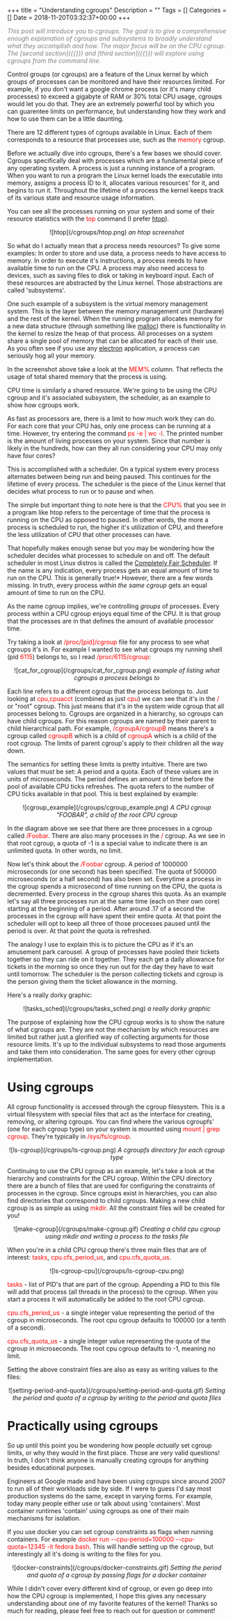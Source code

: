 +++
title = "Understanding cgroups"
Description = ""
Tags = []
Categories = []
Date = 2018-11-20T03:32:37+00:00
+++

<span style="color:grey;font-style: italic;font-size: 14px">
This post will introduce you to cgroups. The goal is to give a comprehensive enough explanation of cgroups and subsystems to broadly understand what they accomplish and how. The major focus will be on the CPU cgroup. The [second section]({{<relref "#using-cgroups">}}) and [third section]({{<relref "#practically-using-cgroups">}}) will explore using cgroups from the command line.
</span>

Control groups (or cgroups) are a feature of the Linux kernel by which groups of processes can be monitored and have their resources limited. For example, if you don't want a google chrome process (or it's many child processes) to exceed a gigabyte of RAM or 30% total CPU usage, cgroups would let you do that. They are an extremely powerful tool by which you can guarentee limits on performance, but understanding how they work and how to use them can be a little daunting.

There are 12 different types of cgroups available in Linux. Each of them corresponds to a resource that processes use, such as the <span style="color:red">memory</span> cgroup.

Before we actually dive into cgroups, there's a few bases we should cover. Cgroups specifically deal with processes which are a fundamental piece of any operating system. A process is just a running instance of a program.  When you want to run a program the Linux kernel loads the executable into memory, assigns a process ID to it, allocates various resources' for it, and begins to run it. Throughout the lifetime of a process the kernel keeps track of its various state and resource usage information.

You can see all the processes running on your system and some of their resource statistics with the <span style="color:red">top</span> command (I prefer [htop](https://hisham.hm/htop/)).

<center>
![htop](/cgroups/htop.png)
<i>an htop screenshot</i>
</center>

So what do I actually mean that a process needs resources? To give some examples: In order to store and use data, a process needs to have access to memory. In order to execute it's instructions, a process needs to have available time to run on the CPU. A process may also need access to devices, such as saving files to disk or taking in keyboard input. Each of these resources are abstracted by the Linux kernel. Those abstractions are called 'subsystems'.

One such example of a subsystem is the virtual memory management system. This is the layer between the memory management unit (hardware) and the rest of the kernel. When the running program allocates memory for a new data structure (through something like [malloc](https://linux.die.net/man/3/malloc)) there is functionality in the kernel to resize the heap of that process. All processes on a system share a single pool of memory that can be allocated for each of their use. As you often see if you use any [electron](https://electronjs.org/) application, a process can seriously hog all your memory.

In the screenshot above take a look at the <span style="color:red">MEM%</span> column. That reflects the usage of total shared memory that the process is using.

CPU time is similarly a shared resource. We're going to be using the CPU cgroup and it's associated subsystem, the scheduler, as an example to show how cgroups work.

As fast as processors are, there is a limit to how much work they can do. For each core that your CPU has, only one process can be running at a time. However, try entering the command <span style="color:red">ps -e | wc -l</span>. The printed number is the amount of living processes on your system. Since that number is likely in the hundreds, how can they all run considering your CPU may only have four cores?

This is accomplished with a scheduler. On a typical system every process alternates between being run and being paused. This continues for the lifetime of every process. The scheduler is the piece of the Linux kernel that decides what process to run or to pause and when.

The simple but important thing to note here is that the <span style="color:red">CPU%</span> that you see in a program like htop refers to the percentage of time that the process is running on the CPU as opposed to paused. In other words, the more a process is scheduled to run, the higher it's utilization of CPU, and therefore the less utilization of CPU that other processes can have.

That hopefully makes enough sense but you may be wondering how the scheduler decides what processes to schedule on and off. The default scheduler in most Linux distros is called the [Completely Fair Scheduler](https://www.kernel.org/doc/Documentation/scheduler/sched-design-CFS.txt). If the name is any indication, every process gets an equal amount of time to run on the CPU. This is generally true!* However, there are a few words missing. In truth, every process <i>within the same cgroup</i> gets an equal amount of time to run on the CPU.

As the name cgroup implies, we're controlling <i>groups</i> of processes. Every process within a CPU cgroup enjoys equal time of the CPU. It is that group that the processes are in that defines the amount of available processor time.

Try taking a look at <span style="color:red">/proc/[pid]/cgroup</span> file for any process to see what cgroups it's in. For example I wanted to see what cgroups my running shell (pid <span style="color:red">6115</span>) belongs to, so I read <span style="color:red">/proc/6115/cgroup</span>:

<center>
![cat_for_cgroup](/cgroups/cat_for_cgroup.png)
<i>example of listing what cgroups a process belongs to</i>
</center>

Each line refers to a different cgroup that the process belongs to. Just looking at <span style="color:red">cpu,cpuacct</span> (combined as just <span style="color:red">cpu</span>) we can see that it's in the <span style="color:red">/</span> or "root" cgroup. This just means that it's in the system wide cgroup that all processes belong to. Cgroups are organized in a hierarchy, so cgroups can have child cgroups. For this reason cgroups are named by their parent to child hierarchical path. For example, <span style="color:red">/cgroupA/cgroupB</span> means there's a cgroup called <span style="color:red">cgroupB</span> which is a child of <span style="color:red">cgroupA</span> which is a child of the root cgroup. The limits of parent cgroup's apply to their children all the way down.

The semantics for setting these limits is pretty intuitive. There are two values that must be set: A period and a quota. Each of these values are in units of microseconds. The period defines an amount of time before the pool of available CPU ticks refreshes. The quota refers to the number of CPU ticks available in that pool. This is best explained by example:

<center>
![cgroup_example](/cgroups/cgroup_example.png)
<i>A CPU cgroup "FOOBAR", a child of the root CPU cgroup </i>
</center>

In the diagram above we see that there are three processes in a cgroup called <span style="color:red">/Foobar</span>. There are also many processes in the <span style="color:red">/</span> cgroup. As we see in that root cgroup, a quota of -1 is a special value to indicate there is an unlimited quota. In other words, no limit.

Now let's think about the  <span style="color:red">/Foobar</span> cgroup. A period of 1000000 microseconds (or one second) has been specified. The quota of 500000 microseconds (or a half second) has also been set. Everytime a process in the cgroup spends a microsecond of time running on the CPU, the quota is decremented. Every process in the cgroup shares this quota. As an example let's say all three processes run at the same time (each on their own core) starting at the beginning of a period. After around .17 of a second the processes in the cgroup will have spent their entire quota. At that point the scheduler will opt to keep all three of those processes paused until the period is over. At that point the quota is refreshed.

The analogy I use to explain this is to picture the CPU as if it's an amusement park carousel. A group of processes have pooled their tickets together so they can ride on it together. They each get a daily allowance for tickets in the morning so once they run out for the day they have to wait until tomorrow. The scheduler is the person collecting tickets and cgroup is the person giving them the ticket allowance in the morning.

Here's a really dorky graphic:
<center>
![tasks_sched](/cgroups/tasks_sched.png)
<i>a really dorky graphic</i>
</center>

The purpose of explaining how the CPU cgroup works is to show the nature of what cgroups are. They are not the mechanism by which resources are limited but rather just a glorified way of collecting arguments for those resource limits. It's up to the individual subsystems to read those arguments and take them into consideration. The same goes for every other cgroup implementation.

# Using cgroups

All cgroup functionality is accessed through the cgroup filesystem. This is a virtual filesystem with special files that act as the interface for creating, removing, or altering cgroups. You can find where the various cgroupfs' (one for each cgroup type) on your system is mounted using <span style="color:red">mount | grep cgroup</span>. They're typically in <span style="color:red">/sys/fs/cgroup</span>.

<center>
![ls-cgroup](/cgroups/ls-cgroup.png)
<i>A cgroupfs directory for each cgroup type</i>
</center>


Continuing to use the CPU cgroup as an example, let's take a look at the hierarchy and constraints for the CPU cgroup. Within the CPU directory there are a bunch of files that are used for configuring the constraints of processes in the cgroup. Since cgroups exist in hierarchies, you can also find directories that correspond to child cgroups. Making a new child cgroup is as simple as using <span style="color:red">mkdir</span>. All the constraint files will be created for you!

<center>
![make-cgroup](/cgroups/make-cgroup.gif)
<i>Creating a child cpu cgroup using mkdir and writing a process to the tasks file</i>
</center>

When you're in a child CPU cgroup there's three main files that are of interest: <span style="color:red">tasks</span>, <span style="color:red">cpu.cfs_period_us</span>, and <span style="color:red">cpu.cfs_quota_us</span>.

<center>
![ls-cgroup-cpu](/cgroups/ls-cgroup-cpu.png)
</center>


<span style="color:red">tasks</span> - list of PID's that are part of the cgroup. Appending a PID to this file will add that process (all threads in the process) to the cgroup. When you start a process it will automatically be added to the root CPU cgroup.

<span style="color:red">cpu.cfs_period_us</span> - a single integer value representing the period of the cgroup in microseconds. The root cpu cgroup defaults to 100000 (or a tenth of a second).

<span style="color:red">cpu.cfs_quota_us</span> - a single integer value representing the quota of the cgroup in microseconds. The root cpu cgroup defaults to -1, meaning no limit.

Setting the above constraint files are also as easy as writing values to the files:

<center>
![setting-period-and-quota](/cgroups/setting-period-and-quota.gif)
<i>Setting the period and quota of a cgroup by writing to the period and quota files</i>
</center>

# Practically using cgroups

So up until this point you be wondering how people <i>actually</i> set cgroup limits, or why they would in the first place. Those are very valid questions! In truth, I don't think anyone is manually creating cgroups for anything besides educational purposes.

Engineers at Google made and have been using cgroups since around 2007 to run all of their workloads side by side. If I were to guess I'd say most production systems do the same, except in varying forms. For example, today many people either use or talk about using 'containers'. Most container runtimes 'contain' using cgroups as one of their main mechanisms for isolation.

If you use docker you can set cgroup constraints as flags when running containers. For example <span style="color:red">docker run --cpu-period=100000 --cpu-quota=12345 -it fedora bash</span>. This will handle setting up the cgroup, but interestingly all it's doing is writing to the files for you.

<center>
![docker-constraints](/cgroups/docker-constraints.gif)
<i>Setting the period and quota of a cgroup by passing flags for a docker container</i>
</center>

While I didn't cover every different kind of cgroup, or even go deep into how the CPU cgroup is implemented, I hope this gives any necessary understanding about one of my favorite features of the kernel! Thanks so much for reading, please feel free to reach out for question or comment!

